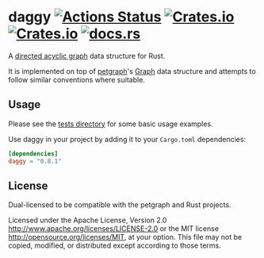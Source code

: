 # daggy [![Actions Status](https://github.com/mitchmindtree/daggy/workflows/daggy/badge.svg)](https://github.com/mitchmindtree/daggy/actions) [![Crates.io](https://img.shields.io/crates/v/daggy.svg)](https://crates.io/crates/daggy) [![Crates.io](https://img.shields.io/crates/l/daggy.svg)](https://github.com/mitchmindtree/daggy/blob/master/LICENSE-MIT) [![docs.rs](https://docs.rs/daggy/badge.svg)](https://docs.rs/daggy/)


A [directed acyclic graph](https://en.wikipedia.org/wiki/Directed_acyclic_graph) data structure for Rust.

It is implemented on top of [petgraph](https://github.com/petgraph/petgraph)'s [Graph](https://docs.rs/petgraph/latest/petgraph/graph/struct.Graph.html) data structure and attempts to follow similar conventions where suitable.


Usage
-----

Please see the [tests directory](https://github.com/mitchmindtree/daggy/tree/master/tests) for some basic usage examples.

Use daggy in your project by adding it to your `Cargo.toml` dependencies:

```toml
[dependencies]
daggy = "0.8.1"
```


License
-------

Dual-licensed to be compatible with the petgraph and Rust projects.

Licensed under the Apache License, Version 2.0 http://www.apache.org/licenses/LICENSE-2.0 or the MIT license http://opensource.org/licenses/MIT, at your option. This file may not be copied, modified, or distributed except according to those terms.

